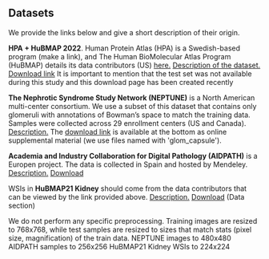 
## Datasets
We provide the links below and give a short description of their origin.

**HPA + HuBMAP 2022**. Human Protein Atlas (HPA) is a Swedish-based program (make a link), and The Human BioMolecular Atlas Program (HuBMAP) details its data contributors (US) [here.](https://hubmapconsortium.org/hubmap-data/#:~:text=HuBMAP%20data%20was%20generated%20using,assay%20types%20used%20in%20each) [Description of the dataset.](https://www.biorxiv.org/content/10.1101/2023.01.05.522764v1) [Download link](https://zenodo.org/record/7545745#.Y-M5SXZBwal) It is important to mention that the test set was not available during this study and this download page has been created recently <br>

**The Nephrotic Syndrome Study Network (NEPTUNE)** is a North American multi-center consortium. We use a subset of this dataset that contains only glomeruli with annotations of Bowman’s space to match the training data. Samples were collected across 29 enrollment centers (US and Canada).
[Description.](https://www.sciencedirect.com/science/article/pii/S0085253820309625)
The [download link](https://github.com/ccipd/DL-kidneyhistologicprimitives) is available at the bottom as online supplemental material (we use files named with 'glom_capsule').

**Academia and Industry Collaboration for Digital Pathology (AIDPATH)** is a Europen project. The data is collected in Spain and hosted by Mendeley. [Description.](https://www.ncbi.nlm.nih.gov/pmc/articles/PMC7058889/#fn2) [Download](https://data.mendeley.com/datasets/k7nvtgn2x6/3)

WSIs in **HuBMAP21 Kidney** should come from the data contributors that can be viewed by the link provided above. [Description.](https://www.biorxiv.org/content/10.1101/2021.11.09.467810v1) [Download](https://github.com/cns-iu/ccf-research-kaggle-2021) (Data section)

We do not perform any specific preprocessing. Training images are resized to 768x768, while test samples are resized to sizes that match stats (pixel size, magnification) of the train data.
NEPTUNE images to 480x480
AIDPATH samples to 256x256
HuBMAP21 Kidney WSIs to 224x224
